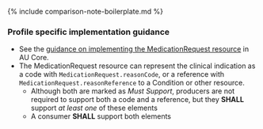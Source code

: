 {% include comparison-note-boilerplate.md %}

### Profile specific implementation guidance
- See the [guidance on implementing the MedicationRequest resource](https://build.fhir.org/ig/hl7au/au-fhir-core/StructureDefinition-au-core-medicationrequest.html#profile-specific-implementation-guidance) in AU Core.
- The MedicationRequest resource can represent the clinical indication as a code with `MedicationRequest.reasonCode`, or a reference with `MedicationRequest.reasonReference` to a Condition or other resource.
  - Although both are marked as *Must Support*, producers are not required to support both a code and a reference, but they **SHALL** support *at least one* of these elements
  - A consumer **SHALL** support both elements  